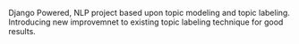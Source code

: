 Django Powered, NLP project based upon topic modeling and topic labeling.
Introducing new improvemnet to existing topic labeling technique for good results.
